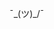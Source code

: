 ¯\_(ツ)_/¯
<!---
- 👋 Hi, I’m @pablohen
- 👀 I’m interested in Javascript, React, Node.js, PHP and Python
- 🌱 I’m currently relearning modern PHP
- 💞️ I’m looking to collaborate on full stack development


- 📫 How to reach me ...
pablohen/pablohen is a ✨ special ✨ repository because its `README.md` (this file) appears on your GitHub profile.
You can click the Preview link to take a look at your changes.
--->
